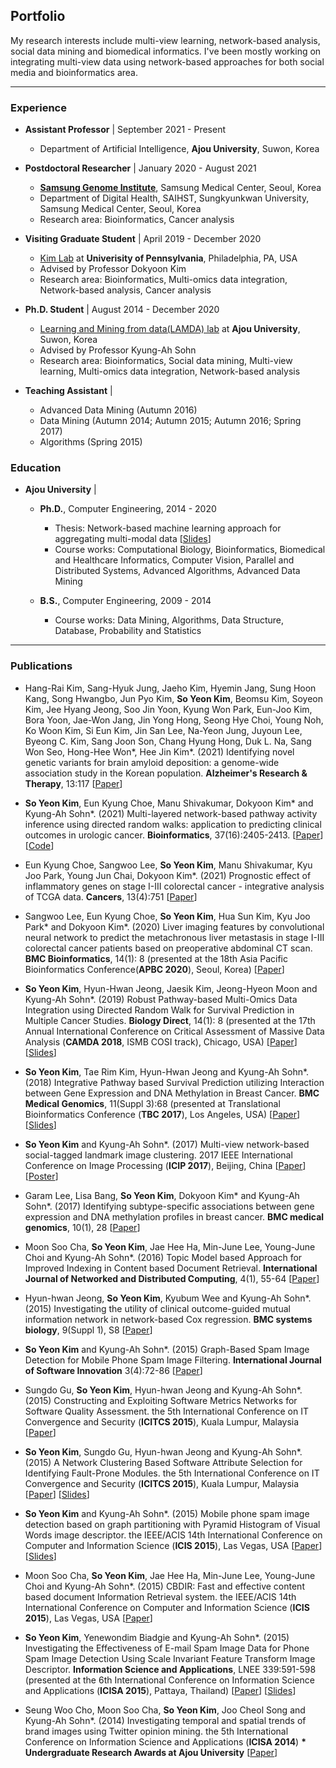 ## Portfolio
My research interests include multi-view learning, network-based analysis, social data mining and biomedical informatics. 
I've been mostly working on integrating multi-view data using network-based approaches for both social media and bioinformatics area. 

---

### Experience
- <b>Assistant Professor</b> | September 2021 - Present
  - Department of Artificial Intelligence, <b>Ajou University</b>, Suwon, Korea

- <b>Postdoctoral Researcher</b> | January 2020 - August 2021
  - <b>[Samsung Genome Institute](http://www.samsunghospital.com/sgi)</b>, Samsung Medical Center, Seoul, Korea
  - Department of Digital Health, SAIHST, Sungkyunkwan University, Samsung Medical Center, Seoul, Korea
  - Research area: Bioinformatics, Cancer analysis
  
- <b>Visiting Graduate Student</b> | April 2019 - December 2020
  - [Kim Lab](https://www.biomedinfolab.com/) at <b>Univerisity of Pennsylvania</b>, Philadelphia, PA, USA
  - Advised by Professor Dokyoon Kim
  - Research area: Bioinformatics, Multi-omics data integration, Network-based analysis, Cancer analysis

- <b>Ph.D. Student</b> | August 2014 - December 2020
  - [Learning and Mining from data(LAMDA) lab](http://lamda.ml/) at <b>Ajou University</b>, Suwon, Korea
  - Advised by Professor Kyung-Ah Sohn
  - Research area: Bioinformatics, Social data mining, Multi-view learning, Multi-omics data integration, Network-based analysis
  
- <b>Teaching Assistant</b> | 
  - Advanced Data Mining (Autumn 2016)
  - Data Mining (Autumn 2014; Autumn 2015; Autumn 2016; Spring 2017)
  - Algorithms (Spring 2015)

### Education
- <b>Ajou University</b> |  
  - <b>Ph.D.</b>, Computer Engineering, 2014 - 2020
    - Thesis: Network-based machine learning approach for aggregating multi-modal data [[Slides](https://www.slideshare.net/soyeon1771/networkbased-machine-learning-approach-for-aggregating-multimodal-data)]
    - Course works: Computational Biology, Bioinformatics, Biomedical and Healthcare Informatics, Computer Vision, Parallel and Distributed Systems, Advanced Algorithms, Advanced Data Mining
    
  - <b>B.S.</b>, Computer Engineering, 2009 - 2014
    - Course works: Data Mining, Algorithms, Data Structure, Database, Probability and Statistics


---

### Publications

- Hang-Rai Kim, Sang-Hyuk Jung, Jaeho Kim, Hyemin Jang, Sung Hoon Kang, Song Hwangbo, Jun Pyo Kim, <b>So Yeon Kim</b>, Beomsu Kim, Soyeon Kim, Jee Hyang Jeong, Soo Jin Yoon, Kyung Won Park, Eun-Joo Kim, Bora Yoon, Jae-Won Jang, Jin Yong Hong, Seong Hye Choi, Young Noh, Ko Woon Kim, Si Eun Kim, Jin San Lee, Na-Yeon Jung, Juyoun Lee, Byeong C. Kim, Sang Joon Son, Chang Hyung Hong, Duk L. Na, Sang Won Seo, Hong-Hee Won*, Hee Jin Kim*. (2021) Identifying novel genetic variants for brain amyloid deposition: a genome-wide association study in the Korean population. <b>Alzheimer's Research & Therapy</b>, 13:117 [[Paper](https://doi.org/10.1186/s13195-021-00854-z)]

- <b>So Yeon Kim</b>, Eun Kyung Choe, Manu Shivakumar, Dokyoon Kim* and Kyung-Ah Sohn*. (2021) Multi-layered network-based pathway activity inference using directed random walks: application to predicting clinical outcomes in urologic cancer. <b>Bioinformatics</b>, 37(16):2405-2413. [[Paper](https://doi.org/10.1093/bioinformatics/btab086)] [[Code](https://github.com/sykim122/iDRW)]

- Eun Kyung Choe, Sangwoo Lee, <b>So Yeon Kim</b>, Manu Shivakumar, Kyu Joo Park, Young Jun Chai, Dokyoon Kim*. (2021) Prognostic effect of inflammatory genes on stage I-III colorectal cancer - integrative analysis of TCGA data. <b>Cancers</b>, 13(4):751 [[Paper](https://www.mdpi.com/2072-6694/13/4/751)]

- Sangwoo Lee, Eun Kyung Choe, <b>So Yeon Kim</b>, Hua Sun Kim, Kyu Joo Park* and Dokyoon Kim*. (2020) Liver imaging features by convolutional neural network to predict the metachronous liver metastasis in stage I-III colorectal cancer patients based on preoperative abdominal CT scan. <b>BMC Bioinformatics</b>, 14(1): 8 (presented at the 18th Asia Pacific Bioinformatics Conference(<b>APBC 2020</b>), Seoul, Korea) [[Paper](https://bmcbioinformatics.biomedcentral.com/articles/10.1186/s12859-020-03686-0)]

- <b>So Yeon Kim</b>, Hyun-Hwan Jeong, Jaesik Kim, Jeong-Hyeon Moon and Kyung-Ah Sohn*. (2019) Robust Pathway-based Multi-Omics Data Integration using Directed Random Walk for Survival Prediction in Multiple Cancer Studies. <b>Biology Direct</b>, 14(1): 8 (presented at the 17th Annual International Conference on Critical Assessment of Massive Data Analysis (<b>CAMDA 2018</b>, ISMB COSI track), Chicago, USA) [[Paper](https://biologydirect.biomedcentral.com/articles/10.1186/s13062-019-0239-8)] [[Slides](https://www.slideshare.net/soyeon1771/robust-pathwaybased-multiomics-data-integrationusing-directed-random-walk-for-survival-prediction-in-multiple-cancer-studies)]

- <b>So Yeon Kim</b>, Tae Rim Kim, Hyun-Hwan Jeong and Kyung-Ah Sohn*. (2018) Integrative Pathway based Survival Prediction utilizing Interaction between Gene Expression and DNA Methylation in Breast Cancer. <b>BMC Medical Genomics</b>, 11(Suppl 3):68 (presented at Translational Bioinformatics Conference (<b>TBC 2017</b>), Los Angeles, USA) [[Paper](https://bmcmedgenomics.biomedcentral.com/articles/10.1186/s12920-018-0389-z)] [[Slides](https://www.slideshare.net/soyeon1771/integrative-pathwaybased-survival-prediction-utilizing-the-interaction-between-gene-expression-and-dna-methylation-in-breast-cancer-102481785)]

- <b>So Yeon Kim</b> and Kyung-Ah Sohn*. (2017) Multi-view network-based social-tagged landmark image clustering. 2017 IEEE International Conference on Image Processing (<b>ICIP 2017</b>), Beijing, China  [[Paper](https://ieeexplore.ieee.org/abstract/document/8296969/)] [[Poster](/pdf/ICIP17.pdf)]

- Garam Lee, Lisa Bang, <b>So Yeon Kim</b>, Dokyoon Kim* and Kyung-Ah Sohn*. (2017) Identifying subtype-specific associations between gene expression and DNA methylation profiles in breast cancer. <b>BMC medical genomics</b>, 10(1), 28 [[Paper](https://bmcmedgenomics.biomedcentral.com/articles/10.1186/s12920-017-0268-z)]

- Moon Soo Cha, <b>So Yeon Kim</b>, Jae Hee Ha, Min-June Lee, Young-June Choi and Kyung-Ah Sohn*. (2016) Topic Model based Approach for Improved Indexing in Content based Document Retrieval. <b>International Journal of Networked and Distributed Computing</b>, 4(1), 55-64 [[Paper](https://www.atlantis-press.com/journals/ijndc/25846122)]

- Hyun-hwan Jeong, <b>So Yeon Kim</b>, Kyubum Wee and Kyung-Ah Sohn*. (2015) Investigating the utility of clinical outcome-guided mutual information network in network-based Cox regression. <b>BMC systems biology</b>, 9(Suppl 1), S8 [[Paper](https://bmcsystbiol.biomedcentral.com/articles/10.1186/1752-0509-9-S1-S8)]

- <b>So Yeon Kim</b> and Kyung-Ah Sohn*. (2015) Graph-Based Spam Image Detection for Mobile Phone Spam Image Filtering. <b>International Journal of Software Innovation</b> 3(4):72-86 [[Paper](https://www.igi-global.com/article/graph-based-spam-image-detection-for-mobile-phone-spam-image-filtering/133116)]

- Sungdo Gu, <b>So Yeon Kim</b>, Hyun-hwan Jeong and Kyung-Ah Sohn*. (2015) Constructing and Exploiting Software Metrics Networks for Software Quality Assessment. the 5th International Conference on IT Convergence and Security (<b>ICITCS 2015</b>), Kuala Lumpur, Malaysia [[Paper](https://ieeexplore.ieee.org/abstract/document/7292964/)]

- <b>So Yeon Kim</b>, Sungdo Gu, Hyun-hwan Jeong and Kyung-Ah Sohn*. (2015) A Network Clustering Based Software Attribute Selection for Identifying Fault-Prone Modules. the 5th International Conference on IT Convergence and Security (<b>ICITCS 2015</b>), Kuala Lumpur, Malaysia [[Paper](https://ieeexplore.ieee.org/abstract/document/7292921/)] [[Slides](/pdf/ICITCS15.pdf)]

- <b>So Yeon Kim</b> and Kyung-Ah Sohn*. (2015) Mobile phone spam image detection based on graph partitioning with Pyramid Histogram of Visual Words image descriptor. the IEEE/ACIS 14th International Conference on Computer and Information Science (<b>ICIS 2015</b>), Las Vegas, USA [[Paper](https://ieeexplore.ieee.org/abstract/document/7166595/)] [[Slides](https://www.slideshare.net/soyeon1771/icis-presentation)]

- Moon Soo Cha, <b>So Yeon Kim</b>, Jae Hee Ha, Min-June Lee, Young-June Choi and Kyung-Ah Sohn*. (2015) CBDIR: Fast and effective content based document Information Retrieval system. the IEEE/ACIS 14th International Conference on Computer and Information Science (<b>ICIS 2015</b>), Las Vegas, USA [[Paper](https://ieeexplore.ieee.org/abstract/document/7166594/)]

- <b>So Yeon Kim</b>, Yenewondim Biadgie and Kyung-Ah Sohn*. (2015) Investigating the Effectiveness of E-mail Spam Image Data for Phone Spam Image Detection Using Scale Invariant Feature Transform Image Descriptor. <b>Information Science and Applications</b>, LNEE 339:591-598 (presented at the 6th International Conference on Information Science and Applications (<b>ICISA 2015</b>), Pattaya, Thailand) [[Paper](https://link.springer.com/chapter/10.1007/978-3-662-46578-3_69)] [[Slides](https://www.slideshare.net/soyeon1771/icisa-2015-presentation)]

- Seung Woo Cho, Moon Soo Cha, <b>So Yeon Kim</b>, Joo Cheol Song and Kyung-Ah Sohn*. (2014) Investigating temporal and spatial trends of brand images using Twitter opinion mining. the 5th International Conference on Information Science and Applications (<b>ICISA 2014</b>) <b>* Undergraduate Research Awards at Ajou University</b> [[Paper](https://ieeexplore.ieee.org/abstract/document/6847417/)]

